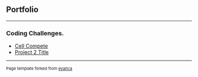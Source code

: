 ## Portfolio

---

### Coding Challenges.

- [Cell Compete](https://github.com/lkelly93/CellCompete)
- [Project 2 Title](/pdf/sample_presentation.pdf)
---
<p style="font-size:11px">Page template forked from <a href="https://github.com/evanca/quick-portfolio">evanca</a></p>
<!-- Remove above link if you don't want to attibute -->
